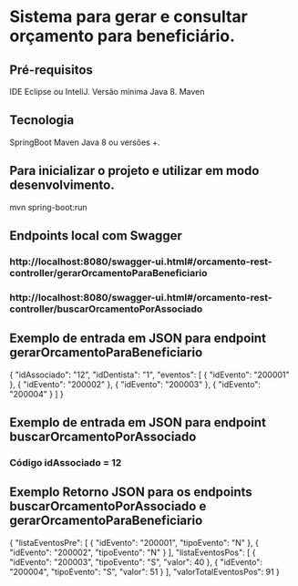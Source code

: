 # Sistema para gerar e consultar orçamento para beneficiário.

## Pré-requisitos
   IDE Eclipse ou InteliJ.
   Versão minima Java 8.
   Maven

## Tecnologia
SpringBoot 
Maven 
Java 8 ou versões +.

## Para inicializar o projeto e utilizar em modo desenvolvimento.
   mvn spring-boot:run
    
## Endpoints local com Swagger
 ### http://localhost:8080/swagger-ui.html#/orcamento-rest-controller/gerarOrcamentoParaBeneficiario
 ### http://localhost:8080/swagger-ui.html#/orcamento-rest-controller/buscarOrcamentoPorAssociado

## Exemplo de entrada em JSON para endpoint gerarOrcamentoParaBeneficiario
{
  "idAssociado": "12",
  "idDentista": "1",
  "eventos": [
    {
       "idEvento": "200001"
    },
    {
       "idEvento": "200002"
    },
    {
       "idEvento": "200003"
    },
    {
       "idEvento": "200004"
    }
  ]
}

## Exemplo de entrada em JSON para endpoint buscarOrcamentoPorAssociado
 ### Código idAssociado = 12

## Exemplo Retorno JSON para os endpoints buscarOrcamentoPorAssociado e gerarOrcamentoParaBeneficiario
{
  "listaEventosPre": [
    {
      "idEvento": "200001",
      "tipoEvento": "N"
    },
    {
      "idEvento": "200002",
      "tipoEvento": "N"
    }
  ],
  "listaEventosPos": [
    {
      "idEvento": "200003",
      "tipoEvento": "S",
      "valor": 40
    },
    {
      "idEvento": "200004",
      "tipoEvento": "S",
      "valor": 51
    }
  ],
  "valorTotalEventosPos": 91
}




